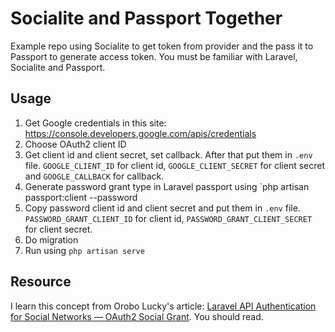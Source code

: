 # Socialite and Passport Together

Example repo using Socialite to get token from provider and the pass it to Passport to generate access token.
You must be familiar with Laravel, Socialite and Passport.

## Usage

1. Get Google credentials in this site: https://console.developers.google.com/apis/credentials
2. Choose OAuth2 client ID
3. Get client id and client secret, set callback. After that put them in `.env` file. `GOOGLE_CLIENT_ID` for client id, `GOOGLE_CLIENT_SECRET` for client secret and `GOOGLE_CALLBACK` for callback.
4. Generate password grant type in Laravel passport using `php artisan passport:client --password
5. Copy password client id and client secret and put them in `.env` file. `PASSWORD_GRANT_CLIENT_ID` for client id, `PASSWORD_GRANT_CLIENT_SECRET` for client secret.
6. Do migration
7. Run using `php artisan serve`

## Resource

I learn this concept from Orobo Lucky's article: [Laravel API Authentication for Social Networks — OAuth2 Social Grant](https://itnext.io/laravel-api-authentication-for-social-networks-oauth2-social-grant-3ec1085b58b6). You should read.
